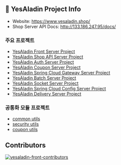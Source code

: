 ## 📌 YesAladin Project Info
- Website: https://www.yesaladin.shop/
- Shop Server API Docs: http://133.186.247.95/docs/

### 주요 프로젝트
- [YesAladin Front Server Project](https://github.com/NHN-YesAladin/yesaladin_front)
- [YesAladin Shop API Server Project](https://github.com/NHN-YesAladin/yesaladin_shop)
- [YesAladin Auth Server Project](https://github.com/NHN-YesAladin/yesaladin_auth)
- [YesAladin Coupon Server Project](https://github.com/NHN-YesAladin/yesaladin_coupon)
- [YesAladin Spring Cloud Gateway Server Project](https://github.com/NHN-YesAladin/yesaladin_gateway)
- [YesAladin Batch Server Project](https://github.com/NHN-YesAladin/yesaladin_batch)
- [YesAladin Socket Server Project](https://github.com/NHN-YesAladin/yesaladin_socket)
- [YesAladin Spring Cloud Config Server Project](https://github.com/NHN-YesAladin/yesaladin_config)
- [YesAladin Delivery Server Project](https://github.com/NHN-YesAladin/yesaladin_delivery)

### 공통화 모듈 프로젝트
- [common utils](https://github.com/NHN-YesAladin/yesaladin_common_utils)
- [security utils](https://github.com/NHN-YesAladin/yesaladin_security_utils)
- [coupon utils](https://github.com/NHN-YesAladin/yesaladin_coupon_utils)

## Contributors

<a href="https://github.com/NHN-YesAladin/yesaladin_shop/graphs/contributors">
  <img src="https://contrib.rocks/image?repo=NHN-YesAladin/yesaladin_front" alt="yesaladin-front-contributors" />
</a>
